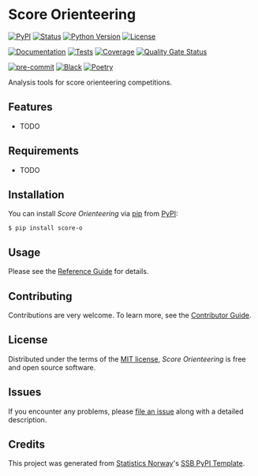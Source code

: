 # Score Orienteering

[![PyPI](https://img.shields.io/pypi/v/score-o.svg)][pypi status]
[![Status](https://img.shields.io/pypi/status/score-o.svg)][pypi status]
[![Python Version](https://img.shields.io/pypi/pyversions/score-o)][pypi status]
[![License](https://img.shields.io/pypi/l/score-o)][license]

[![Documentation](https://github.com/arnesor/score-o/actions/workflows/docs.yml/badge.svg)][documentation]
[![Tests](https://github.com/arnesor/score-o/workflows/Tests/badge.svg)][tests]
[![Coverage](https://sonarcloud.io/api/project_badges/measure?project=arnesor_score-o&metric=coverage)][sonarcov]
[![Quality Gate Status](https://sonarcloud.io/api/project_badges/measure?project=arnesor_score-o&metric=alert_status)][sonarquality]

[![pre-commit](https://img.shields.io/badge/pre--commit-enabled-brightgreen?logo=pre-commit&logoColor=white)][pre-commit]
[![Black](https://img.shields.io/badge/code%20style-black-000000.svg)][black]
[![Poetry](https://img.shields.io/endpoint?url=https://python-poetry.org/badge/v0.json)][poetry]

[pypi status]: https://pypi.org/project/score-o/
[documentation]: https://arnesor.github.io/score-o
[tests]: https://github.com/arnesor/score-o/actions?workflow=Tests
[sonarcov]: https://sonarcloud.io/summary/overall?id=arnesor_score-o
[sonarquality]: https://sonarcloud.io/summary/overall?id=arnesor_score-o
[pre-commit]: https://github.com/pre-commit/pre-commit
[black]: https://github.com/psf/black
[poetry]: https://python-poetry.org/

Analysis tools for score orienteering competitions.

## Features

- TODO

## Requirements

- TODO

## Installation

You can install _Score Orienteering_ via [pip] from [PyPI]:

```console
$ pip install score-o
```

## Usage

Please see the [Reference Guide] for details.

## Contributing

Contributions are very welcome.
To learn more, see the [Contributor Guide].

## License

Distributed under the terms of the [MIT license][license],
_Score Orienteering_ is free and open source software.

## Issues

If you encounter any problems,
please [file an issue] along with a detailed description.

## Credits

This project was generated from [Statistics Norway]'s [SSB PyPI Template].

[statistics norway]: https://www.ssb.no/en
[pypi]: https://pypi.org/
[ssb pypi template]: https://github.com/statisticsnorway/ssb-pypitemplate
[file an issue]: https://github.com/arnesor/score-o/issues
[pip]: https://pip.pypa.io/

<!-- github-only -->

[license]: https://github.com/arnesor/score-o/blob/main/LICENSE
[contributor guide]: https://github.com/arnesor/score-o/blob/main/CONTRIBUTING.md
[reference guide]: https://arnesor.github.io/score-o/reference.html
